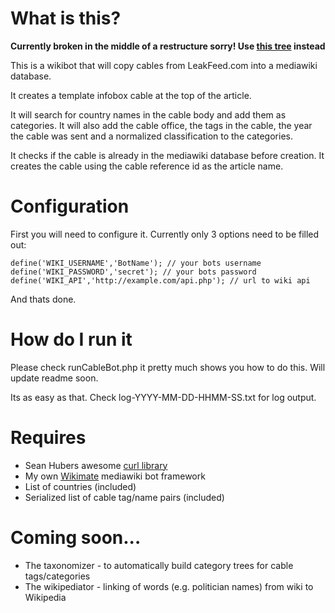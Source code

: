 # What is this? #
**Currently broken in the middle of a restructure sorry!  Use [this tree](https://github.com/hamstar/CableBot/tree/c4855e0222bd9465789484e73a222b9c6b5dd849) instead**

This is a wikibot that will copy cables from LeakFeed.com into a mediawiki database.

It creates a template infobox cable at the top of the article.

It will search for country names in the cable body and add them as categories.  It will also add the cable office, the tags in the cable, the year the cable was sent and a normalized classification to the categories.

It checks if the cable is already in the mediawiki database before creation. It creates the cable using the cable reference id as the article name.

# Configuration

First you will need to configure it.  Currently only 3 options need to be filled out:

    define('WIKI_USERNAME','BotName'); // your bots username
    define('WIKI_PASSWORD','secret'); // your bots password
    define('WIKI_API','http://example.com/api.php'); // url to wiki api

And thats done.

# How do I run it

Please check runCableBot.php it pretty much shows you how to do this.  Will update readme soon.

Its as easy as that.  Check log-YYYY-MM-DD-HHMM-SS.txt for log output.

# Requires #
* Sean Hubers awesome [curl library](https://github.com/shuber/curl)
* My own [Wikimate](https://github.com/hamstar/wikimate) mediawiki bot framework
* List of countries (included)
* Serialized list of cable tag/name pairs (included)

# Coming soon...

* The taxonomizer - to automatically build category trees for cable tags/categories
* The wikipediator - linking of words (e.g. politician names) from wiki to Wikipedia